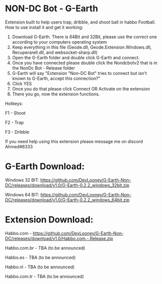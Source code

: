 # NON-DC Bot - G-Earth
Extension built to help users trap, dribble, and shoot ball in habbo Football. How to use install it and get it working:

1. Download G-Earth. There is 64Bit and 32Bit, please use the correct one according to your computers operating system
2. Keep everything in this file (Geode.dll, Geode.Extension.Windows.dll, Recuperarell.dll, and websocket-sharp.dll)
3. Open the G-Earth folder and double click G-Earth and connect.
4. Once you have connected please double click the Nondcbotv2 that is in the NonDc Bot - Release folder
5. G-Earth will say "Extension "Non-DC Bot" tries to connect but isn't known to G-Earth, accept this connection?"
6. Click YES
7. Once you do that please click Connect OR Activate on the extension
8. There you go, now the extension functions.

Hotkeys:

F1 - Shoot

F2 - Trap 

F3 - Dribble 


If you need help using this extension please message me on discord Ahmed#8333

# G-Earth Download:

Windows 32 BIT: https://github.com/DevLooney/G-Earth-Non-DC/releases/download/v1.0/G-Earth-0.2.2_windows_32bit.zip

Windows 64 BIT: https://github.com/DevLooney/G-Earth-Non-DC/releases/download/v1.0/G-Earth-0.2.2_windows_64bit.zip

# Extension Download:

Habbo.com - https://github.com/DevLooney/G-Earth-Non-DC/releases/download/v1.0/Habbo.com.-.Release.zip

Habbo.com.br - TBA (to be announced)

Habbo.es - TBA (to be announced)

Habbo.nl - TBA (to be announced)

Habbo.com.tr - TBA (to be announced)
